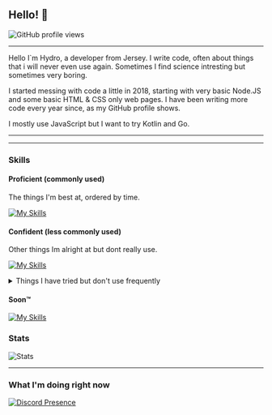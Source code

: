 ## Hello! 👋

![GitHub profile views](https://komarev.com/ghpvc/?username=HydroYT&color=009999&style=for-the-badge) <!-- *(since 20th October 2020)* -->

<hr>

Hello I`m Hydro, a developer from Jersey. I write code, often about things that i will never even use again. Sometimes I find science intresting but sometimes very boring. 

I started messing with code a little in 2018, starting with very basic Node.JS and some basic HTML & CSS only web pages. I have been writing more code every year since, as my GitHub profile shows.

I mostly use JavaScript but I want to try Kotlin and Go.

<hr>
<hr>


### Skills

#### Proficient (commonly used)

The things I'm best at, ordered by time.

[![My Skills](https://skillicons.dev/icons?i=linux,html,css,js,github,md,nodejs,discord,bots,cloudflare,git,nginx,vscode,regex,mysql,netlify,tailwind,supabase,workers,java)](https://skillicons.dev)

#### Confident (less commonly used)

Other things Im alright at but dont really use.

[![My Skills](https://skillicons.dev/icons?i=py,express,vue,firebase,ts,grafana,go)](https://skillicons.dev)


<details>
  <summary>Things I have tried but don't use frequently</summary>
  
  [![My Skills](https://skillicons.dev/icons?i=wordpress,php,eclipse,bootstrap,jquery,sass,deno,figma,materialui,react,nextjs,bash,powershell,prometheus,sass)](https://skillicons.dev)

</details>

#### Soon™️

[![My Skills](https://skillicons.dev/icons?i=mongodb,nuxtjs,kotlin,dart,flutter,remix)](https://skillicons.dev)

### Stats


  
  ![Stats](https://github-readme-stats.vercel.app/api?username=HydroYT&show_icons=true&hide_title=true&bg_color=30,41E296,00C4EE&title_color=fff&text_color=fff)






<hr>

### What I'm doing right now

[![Discord Presence](https://lanyard-profile-readme.vercel.app/api/999843636546121758)](https://discord.com/users/999843636546121758)
